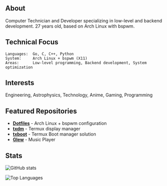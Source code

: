 ## About

Computer Technician and Developer specializing in low-level and backend development. 27 years old, based on Arch Linux with bspwm.

## Technical Focus

```
Languages:  Go, C, C++, Python
System:     Arch Linux + bspwm (X11)
Areas:      Low-level programming, Backend development, System optimization
```

## Interests

Engineering, Astrophysics, Technology, Anime, Gaming, Programming

## Featured Repositories

- **[Dotfiles](https://github.com/welpyes/dots)** - Arch Linux + bspwm configuration
- **[txdm](https://github.com/welpyes/txdm)** - Termux display manager
- **[txboot](https://github.com/welpyes/txboot)** - Termux Boot manager solution
- **[Glew](https://github.com/Welpyes/glew)** - Music Player

## Stats

![GitHub stats](https://github-readme-stats.vercel.app/api?username=Welpyes&show_icons=true&theme=dark)

![Top Languages](https://github-readme-stats.vercel.app/api/top-langs/?username=Welpyes&layout=compact&theme=dark)
